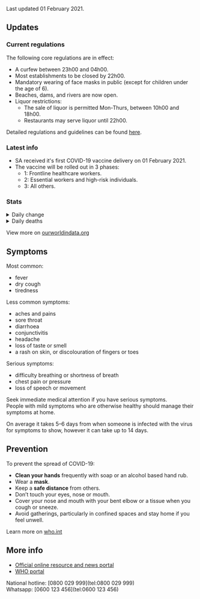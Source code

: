 Last updated 01 February 2021.

## Updates

### Current regulations

The following core regulations are in effect:

- A curfew between 23h00 and 04h00.
- Most establishments to be closed by 22h00.
- Mandatory wearing of face masks in public (except for children under the age of 6).
- Beaches, dams, and rivers are now open.
- Liquor restrictions:
  - The sale of liquor is permitted Mon-Thurs, between 10h00 and 18h00.
  - Restaurants may serve liquor until 22h00.

Detailed regulations and guidelines can be found [here](https://www.gov.za/covid-19/resources/regulations-and-guidelines-coronavirus-covid-19#regulations).

### Latest info

- SA received it's first COVID-19 vaccine delivery on 01 February 2021.
- The vaccine will be rolled out in 3 phases:
  - 1: Frontline healthcare workers.
  - 2: Essential workers and high-risk individuals.
  - 3: All others.

### Stats
<details>
  <summary>Daily change</summary>

  <iframe src="https://ourworldindata.org/coronavirus-data-explorer?zoomToSelection=true&amp;time=2020-01-03..latest&amp;country=~ZAF&amp;region=World&amp;casesMetric=true&amp;interval=smoothed&amp;hideControls=true&amp;smoothing=7&amp;pickerMetric=total_cases&amp;pickerSort=desc" loading="lazy" style="width: 100%; height: 500px; border: 0px none;"></iframe>
</details>

<details>
  <summary>Daily deaths</summary>

  <iframe src="https://ourworldindata.org/grapher/daily-covid-deaths-7-day?tab=chart&time=earliest..latest&country=~ZAF" loading="lazy" style="width: 100%; height: 500px; border: 0px none;"></iframe>
</details>

View more on [ourworldindata.org](https://ourworldindata.org/coronavirus/country/south-africa?country=~ZAF)

## Symptoms

Most common:

- fever
- dry cough
- tiredness

Less common symptoms:

- aches and pains
- sore throat
- diarrhoea
- conjunctivitis
- headache
- loss of taste or smell
- a rash on skin, or discolouration of fingers or toes

Serious symptoms:

- difficulty breathing or shortness of breath
- chest pain or pressure
- loss of speech or movement

Seek immediate medical attention if you have serious symptoms.  
People with mild symptoms who are otherwise healthy should manage their symptoms at home.

On average it takes 5–6 days from when someone is infected with the virus for symptoms to show, however it can take up to 14 days.

## Prevention

To prevent the spread of COVID-19:

- **Clean your hands** frequently with soap or an alcohol based hand rub.
- Wear a **mask**.
- Keep a **safe distance** from others.
- Don’t touch your eyes, nose or mouth.
- Cover your nose and mouth with your bent elbow or a tissue when you cough or sneeze.
- Avoid gatherings, particularly in confined spaces and stay home if you feel unwell.

Learn more on [who.int](https://www.who.int/emergencies/diseases/novel-coronavirus-2019/advice-for-public)

## More info

- [Official online resource and news portal](https://sacoronavirus.co.za/)
- [WHO portal](https://www.who.int/emergencies/diseases/novel-coronavirus-2019)

National hotline: [0800 029 999](tel:0800 029 999)  
Whatsapp: [0600 123 456](tel:0600 123 456)
